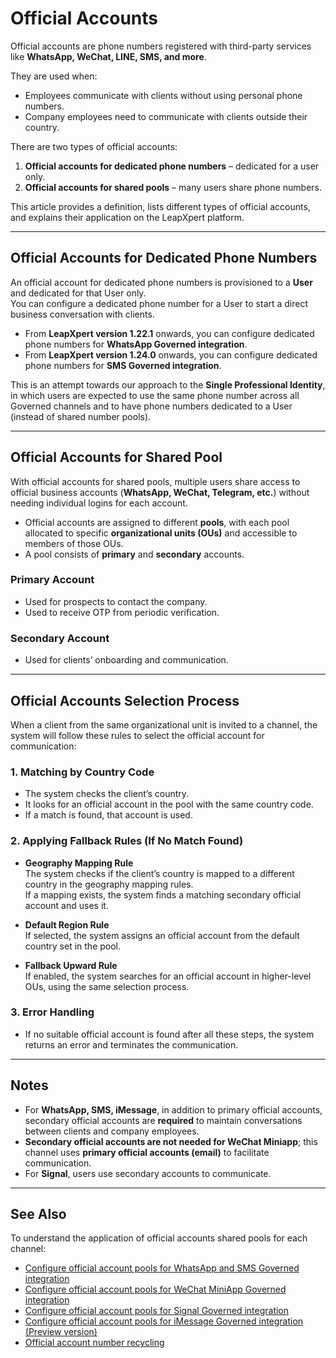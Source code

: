 # Official Accounts

Official accounts are phone numbers registered with third-party services like **WhatsApp, WeChat, LINE, SMS, and more**.  

They are used when:  
- Employees communicate with clients without using personal phone numbers.  
- Company employees need to communicate with clients outside their country.  

There are two types of official accounts:  
1. **Official accounts for dedicated phone numbers** – dedicated for a user only.  
2. **Official accounts for shared pools** – many users share phone numbers.  

This article provides a definition, lists different types of official accounts, and explains their application on the LeapXpert platform.  

---

## Official Accounts for Dedicated Phone Numbers

An official account for dedicated phone numbers is provisioned to a **User** and dedicated for that User only.  
You can configure a dedicated phone number for a User to start a direct business conversation with clients.  

- From **LeapXpert version 1.22.1** onwards, you can configure dedicated phone numbers for **WhatsApp Governed integration**.  
- From **LeapXpert version 1.24.0** onwards, you can configure dedicated phone numbers for **SMS Governed integration**.  

This is an attempt towards our approach to the **Single Professional Identity**, in which users are expected to use the same phone number across all Governed channels and to have phone numbers dedicated to a User (instead of shared number pools).  

---

## Official Accounts for Shared Pool

With official accounts for shared pools, multiple users share access to official business accounts (**WhatsApp, WeChat, Telegram, etc.**) without needing individual logins for each account.  

- Official accounts are assigned to different **pools**, with each pool allocated to specific **organizational units (OUs)** and accessible to members of those OUs.  
- A pool consists of **primary** and **secondary** accounts.  

### Primary Account
- Used for prospects to contact the company.  
- Used to receive OTP from periodic verification.  

### Secondary Account
- Used for clients’ onboarding and communication.  

---

## Official Accounts Selection Process

When a client from the same organizational unit is invited to a channel, the system will follow these rules to select the official account for communication:  

### 1. Matching by Country Code
- The system checks the client’s country.  
- It looks for an official account in the pool with the same country code.  
- If a match is found, that account is used.  

### 2. Applying Fallback Rules (If No Match Found)

- **Geography Mapping Rule**  
  The system checks if the client’s country is mapped to a different country in the geography mapping rules.  
  If a mapping exists, the system finds a matching secondary official account and uses it.  

- **Default Region Rule**  
  If selected, the system assigns an official account from the default country set in the pool.  

- **Fallback Upward Rule**  
  If enabled, the system searches for an official account in higher-level OUs, using the same selection process.  

### 3. Error Handling
- If no suitable official account is found after all these steps, the system returns an error and terminates the communication.  

---

## Notes

- For **WhatsApp, SMS, iMessage**, in addition to primary official accounts, secondary official accounts are **required** to maintain conversations between clients and company employees.  
- **Secondary official accounts are not needed for WeChat Miniapp**; this channel uses **primary official accounts (email)** to facilitate communication.  
- For **Signal**, users use secondary accounts to communicate.  

---

## See Also

To understand the application of official accounts shared pools for each channel:  
- [Configure official account pools for WhatsApp and SMS Governed integration]()  
- [Configure official account pools for WeChat MiniApp Governed integration]()  
- [Configure official account pools for Signal Governed integration]()  
- [Configure official account pools for iMessage Governed integration (Preview version)]()  
- [Official account number recycling]()  
